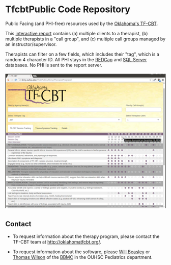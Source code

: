 TfcbtPublic Code Repository
===========

Public Facing (and PHI-free) resources used by the [Oklahoma's TF-CBT](http://oklahomatfcbt.org/).

This [interactive report](http://shiny.ouhsc.edu/TfcbtPublic/Shiny/TherapistProgress/) contains (a) multiple clients to a therapist, (b) multiple therapists in a "call group", and (c) multiple call groups managed by an instructor/supervisor.

Therapists can filter on a few fields, which includes their "tag", which is a random 4 character ID.  All PHI stays in the [REDCap](http://project-redcap.org/) and [SQL Server](http://www.microsoft.com/en-us/server-cloud/products/sql-server/) databases. No PHI is sent to the report server.

![alt text](./documentation/images/screenshot-zkff.png)

Contact
------------
* To request information about the therapy program, please contact the TF-CBT team at http://oklahomatfcbt.org/.

* To request information about the software, please [Will Beasley](wibeasley@hotmail.com) or [Thomas Wilson](thomas-wilson@ouhsc.edu) of the [BBMC](http://www.ouhsc.edu/bbmc/) in the OUHSC Pediatrics department.
